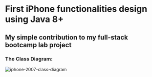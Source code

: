 # First iPhone functionalities design using Java 8+

## My simple contribution to my full-stack bootcamp lab project

### The Class Diagram:

![iphone-2007-class-diagram](https://github.com/dev-joaovitor/java-first-iphone-design/assets/116603666/bfe1f23f-f1db-4a2f-8e0a-4af8783e2844)
